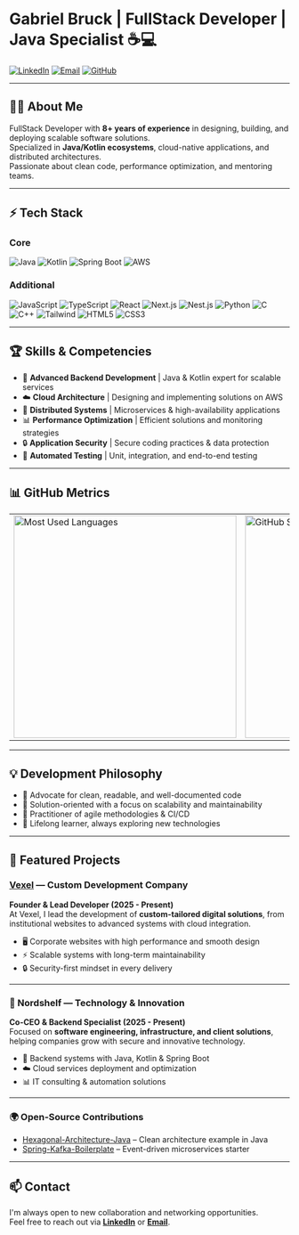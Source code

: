 # Gabriel Bruck | FullStack Developer | Java Specialist ☕💻

[![LinkedIn](https://img.shields.io/badge/LinkedIn-0077B5?style=for-the-badge&logo=linkedin&logoColor=white)](https://linkedin.com/in/gabrielbruck)
[![Email](https://img.shields.io/badge/Gmail-D14836?style=for-the-badge&logo=gmail&logoColor=white)](mailto:gabrielcorreabruck@gmail.com)
[![GitHub](https://img.shields.io/badge/GitHub-100000?style=for-the-badge&logo=github&logoColor=white)](https://github.com/gabriaum)

---

## 👨‍💻 About Me
FullStack Developer with **8+ years of experience** in designing, building, and deploying scalable software solutions.  
Specialized in **Java/Kotlin ecosystems**, cloud-native applications, and distributed architectures.  
Passionate about clean code, performance optimization, and mentoring teams.

---

## ⚡ Tech Stack

### Core
![Java](https://img.shields.io/badge/Java-ED8B00?style=flat-square&logo=openjdk&logoColor=white)
![Kotlin](https://img.shields.io/badge/Kotlin-7F52FF?style=flat-square&logo=kotlin&logoColor=white)
![Spring Boot](https://img.shields.io/badge/Spring_Boot-6DB33F?style=flat-square&logo=spring-boot&logoColor=white)
![AWS](https://img.shields.io/badge/AWS-232F3E?style=flat-square&logo=amazon-aws&logoColor=white)

### Additional
![JavaScript](https://img.shields.io/badge/JavaScript-F7DF1E?style=flat-square&logo=javascript&logoColor=black)
![TypeScript](https://img.shields.io/badge/TypeScript-3178C6?style=flat-square&logo=typescript&logoColor=white)
![React](https://img.shields.io/badge/React-61DAFB?style=flat-square&logo=react&logoColor=white)
![Next.js](https://img.shields.io/badge/Next.js-000000?style=flat-square&logo=next.js&logoColor=white)
![Nest.js](https://img.shields.io/badge/NestJS-E0234E?style=flat-square&logo=nestjs&logoColor=white)
![Python](https://img.shields.io/badge/Python-3776AB?style=flat-square&logo=python&logoColor=white)
![C](https://img.shields.io/badge/C-A8B9CC?style=flat-square&logo=c&logoColor=white)
![C++](https://img.shields.io/badge/C++-00599C?style=flat-square&logo=cplusplus&logoColor=white)
![Tailwind](https://img.shields.io/badge/Tailwind_CSS-38B2AC?style=flat-square&logo=tailwind-css&logoColor=white)
![HTML5](https://img.shields.io/badge/HTML5-E34F26?style=flat-square&logo=html5&logoColor=white)
![CSS3](https://img.shields.io/badge/CSS3-1572B6?style=flat-square&logo=css3&logoColor=white)

---

## 🏆 Skills & Competencies

- 🚀 **Advanced Backend Development** | Java & Kotlin expert for scalable services  
- ☁️ **Cloud Architecture** | Designing and implementing solutions on AWS  
- 🔄 **Distributed Systems** | Microservices & high-availability applications  
- 📊 **Performance Optimization** | Efficient solutions and monitoring strategies  
- 🔒 **Application Security** | Secure coding practices & data protection  
- 🧪 **Automated Testing** | Unit, integration, and end-to-end testing  

---

## 📊 GitHub Metrics

<table> 
<tr> 
<td> 
<img src="https://github-readme-stats.vercel.app/api/top-langs/?username=gabriaum&layout=compact&theme=dark" alt="Most Used Languages" width="400"/> 
</td> 
<td> 
<img src="https://github-readme-stats.vercel.app/api?username=gabriaum&show_icons=true&theme=dark" alt="GitHub Stats" width="400"/> 
</td>
</tr>
</table>

---

## 💡 Development Philosophy

- 📐 Advocate for clean, readable, and well-documented code  
- 🧩 Solution-oriented with a focus on scalability and maintainability  
- 🔄 Practitioner of agile methodologies & CI/CD  
- 🌱 Lifelong learner, always exploring new technologies  

---

## 🚀 Featured Projects

### [Vexel](https://www.vexelcore.com/) — Custom Development Company  
**Founder & Lead Developer (2025 - Present)**  
At Vexel, I lead the development of **custom-tailored digital solutions**, from institutional websites to advanced systems with cloud integration.  
- 🖥️ Corporate websites with high performance and smooth design  
- ⚡ Scalable systems with long-term maintainability  
- 🔒 Security-first mindset in every delivery  

---

### 🏢 Nordshelf — Technology & Innovation  
**Co-CEO & Backend Specialist (2025 - Present)**  
Focused on **software engineering, infrastructure, and client solutions**, helping companies grow with secure and innovative technology.  
- 🔧 Backend systems with Java, Kotlin & Spring Boot  
- ☁️ Cloud services deployment and optimization  
- 📊 IT consulting & automation solutions  

---

### 🌍 Open-Source Contributions  
- [Hexagonal-Architecture-Java](https://github.com/gabriaum/hexagonal-architecture-java) – Clean architecture example in Java  
- [Spring-Kafka-Boilerplate](https://github.com/gabriaum/spring-kafka-boilerplate) – Event-driven microservices starter  

---

## 📫 Contact

I'm always open to new collaboration and networking opportunities.  
Feel free to reach out via **[LinkedIn](https://linkedin.com/in/gabrielbruck)** or **[Email](mailto:gabrielcorreabruck@gmail.com)**.  
